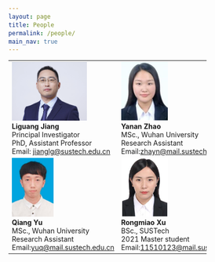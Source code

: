 ```yaml
---
layout: page
title: People
permalink: /people/
main_nav: true
---
```


<style>
* {
  box-sizing: border-box;
}

/* Create three equal columns that floats next to each other */
.column {
  float: left;
  width: 50%;
  padding: 0px;
  /*height: 300px;  Should be removed. Only for demonstration */
}

/* Clear floats after the columns */
.row:after {
  content: "";
  display: table;
  clear: both;
}
</style>


<table cellspacing="2" cellpadding="2">
  <tr>
    <td align="left"><img src="/assets/Liguang.png" alt="姜丽光" style="width:153px;height:120px;"> <br> <b>Liguang Jiang</b> <br>Principal Investigator<br>PhD, Assistant Professor<br>
    Email: <a href="mailto:jianglg@sustech.edu.cn">jianglg@sustech.edu.cn</a></td>
    <td align="left"><img src="/assets/Yanan.png" alt="赵亚楠" style="width:95px;height:120px;">  <br><b>Yanan Zhao</b> <br>MSc., Wuhan University<br>Research Assistant<br> Email:<a href="mailto:zhayn@mail.sustech.edu.cn">zhayn@mail.sustech.edu.cn</a></td>

  </tr>
  <tr>   
    <td align="left"><img src="/assets/Yuqiang.jpg" alt="余樯" style="width:85px;height:120px;">  <br><b>Qiang Yu</b><br>MSc., Wuhan University<br>Research Assistant<br> Email:<a href="mailto:yuq@mail.sustech.edu.cn">yuq@mail.sustech.edu.cn</a></td>
    <td align="left"><img src="/assets/Rongmiao.PNG" alt="徐荣苗" style="width:95px;height:120px;">  <br><b>Rongmiao Xu</b><br>BSc., SUSTech <br>2021 Master student<br> Email:<a href="mailto:11510123@mail.sustech.edu.cn">11510123@mail.sustech.edu.cn</a></td>
  </tr>

</table>

